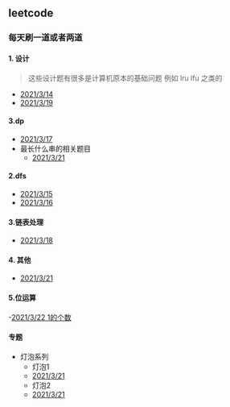 ## leetcode

### 每天刷一道或者两道

#### 1. 设计
> 这些设计题有很多是计算机原本的基础问题
例如 lru lfu 之类的

- [2021/3/14](./706设计哈希映射.md)
- [2021/3/19](./car_park.md)

#### 3.dp
- [2021/3/17](./115不同的子序列.md)
- 最长什么串的相关题目
  - [2021/3/21](./5最长回文子串.md)


#### 2.dfs

- [2021/3/15]()
- [2021/3/16](./59螺旋矩阵II.md)

#### 3.链表处理

- [2021/3/18](./reverseList2.md)

#### 4. 其他

- [2021/3/21](./73矩阵置零.md)

#### 5.位运算
 -[2021/3/22 1的个数](./num_of_1.md)


#### 专题
- 灯泡系列
  - 灯泡1
  - [2021/3/21](./319灯泡.md)
  - 灯泡2
  - [2021/3/21](./)

